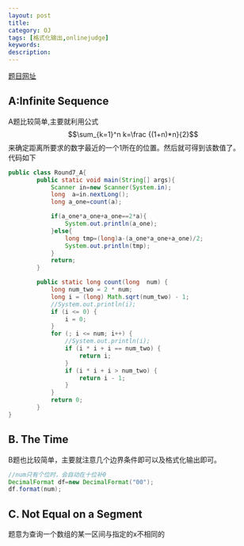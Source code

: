 ```yaml
---
layout: post
title: 
category: OJ
tags: [格式化输出,onlinejudge]
keywords:
description:
---
```


[题目网址](http://codeforces.com/contest/622/)

## A:Infinite Sequence


A题比较简单,主要就利用公式
$$\sum_{k=1}^n k=\frac {(1+n)*n}{2}$$
来确定距离所要求的数字最近的一个1所在的位置。然后就可得到该数值了。<br>
代码如下

```java
public class Round7_A{
        public static void main(String[] args){
            Scanner in=new Scanner(System.in);
            long  a=in.nextLong();
            long a_one=count(a);

            if(a_one*a_one+a_one==2*a){
                System.out.println(a_one);
            }else{
                long tmp=(long)a-(a_one*a_one+a_one)/2;
                System.out.println(tmp);
            }
            return;
        }

        public static long count(long  num) {
            long num_two = 2 * num;
            long i = (long) Math.sqrt(num_two) - 1;
            //System.out.println(i);
            if (i <= 0) {
                i = 0;
            }
            for (; i <= num; i++) {
                //System.out.println(i);
                if (i * i + i == num_two) {
                    return i;
                }
                if (i * i + i > num_two) {
                    return i - 1;
                }
            }
            return 0;
        }
}
```

## B. The Time
B题也比较简单，主要就注意几个边界条件即可以及格式化输出即可。

```java
//num只有个位时，会自动在十位补0
DecimalFormat df=new DecimalFormat("00");
df.format(num);
```


## C. Not Equal on a Segment

题意为查询一个数组的某一区间与指定的x不相同的




